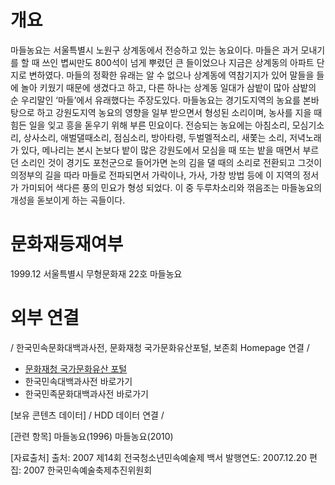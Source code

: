 # 개요
마들농요는 서울특별시 노원구 상계동에서 전승하고 있는 농요이다. 마들은 과거 모내기를 할 때 쓰인 볍씨만도 800석이 넘게 뿌렸던 큰 들이었으나 지금은 상계동의 아파트 단지로 변하였다. 마들의 정확한 유래는 알 수 없으나 상계동에 역참기지가 있어 말들을 들에 놀아 키웠기 때문에 생겼다고 하고, 다른 하나는 상계동 일대가 삼밭이 많아 삼밭의 순 우리말인 ‘마들’에서 유래했다는 주장도있다.
마들농요는 경기도지역의 농요를 본바탕으로 하고 강원도지역 농요의 영향을 일부 받으면서 형성된 소리이며, 농사를 지을 때 힘든 일을 잊고 흥을 돋우기 위해 부른 민요이다.
전승되는 농요에는 아침소리, 모심기소리, 상사소리, 애벌댈때소리, 점심소리, 방아타령, 두벌멜적소리, 새쫓는 소리, 저녁노래가 있다, 메나리는 본시 논보다 밭이 많은 강원도에서 모심을 때 또는 밭을 매면서 부르던 소리인 것이 경기도 포천군으로 들어가면 논의 김을 댈 때의 소리로 전환되고 그것이 의정부의 길을 따라 마들로 전파되면서 가락이나, 가사, 가창 방법 등에 이 지역의 정서가 가미되어 색다른 풍의 민요가 형성 되었다. 이 중 두루차소리와 꺾음조는 마들농요의 개성을 돋보이게 하는 곡들이다.


# 문화재등재여부
1999.12 서울특별시 무형문화재 22호 마들농요


# 외부 연결
/ 한국민속문화대백과사전, 문화재청 국가문화유산포털, 보존회 Homepage 연결 /
- [문화재청 국가문화유산 포털](http://www.heritage.go.kr/![image](https://user-images.githubusercontent.com/7576670/178657659-f23ca513-6176-4d6e-b1fd-32269b8f6ada.png)
)
- 한국민속대백과사전 바로가기
- 한국민족문화대백과사전 바로가기

[보유 콘텐츠 데이터]
/ HDD 데이터 연결 /


[관련 항목]
마들농요(1996)
마들농요(2010)

[자료출처]
출처: 2007 제14회 전국청소년민속예술제 백서
발행연도: 2007.12.20
편집: 2007 한국민속예술축제추진위원회 
